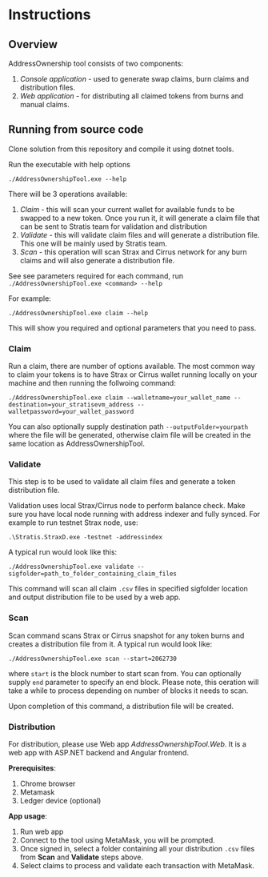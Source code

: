 # Instructions

## Overview

AddressOwnership tool consists of two components:

1. *Console application* - used to generate swap claims, burn claims and distribution files.
2. *Web application* - for distributing all claimed tokens from burns and manual claims.

## Running from source code

Clone solution from this repository and compile it using dotnet tools.

Run the executable with help options

```
./AddressOwnershipTool.exe --help
```

There will be 3 operations available:

1. *Claim* - this will scan your current wallet for available funds to be swapped to a new token. Once you run it, it will generate a claim file that can be sent to Stratis team for validation and distribution
2. *Validate* - this will validate claim files and will generate a distribution file. This one will be mainly used by Stratis team.
3. *Scan* - this operation will scan Strax and Cirrus network for any burn claims and will also generate a distribution file.

See see parameters required for each command, run `./AddressOwnershipTool.exe <command> --help`

For example:

```
./AddressOwnershipTool.exe claim --help
```

This will show you required and optional parameters that you need to pass.

### Claim

Run a claim, there are number of options available. The most common way to claim your tokens is to have Strax or Cirrus wallet running locally on your machine and then running the follwoing command:

```
./AddressOwnershipTool.exe claim --walletname=your_wallet_name --destination=your_stratisevm_address --walletpassword=your_wallet_password
```

You can also optionally supply destination path `--outputFolder=yourpath` where the file will be generated, otherwise claim file will be created in the same location as AddressOwnershipTool.

### Validate

This step is to be used to validate all claim files and generate a token distribution file.

Validation uses local Strax/Cirrus node to perform balance check. Make sure you have local node running with address indexer and fully synced. For example to run testnet Strax node, use:

```
.\Stratis.StraxD.exe -testnet -addressindex
```

A typical run would look like this:

```
./AddressOwnershipTool.exe validate --sigfolder=path_to_folder_containing_claim_files
```

This command will scan all claim `.csv` files in specified sigfolder location and output distribution file to be used by a web app.

### Scan

Scan command scans Strax or Cirrus snapshot for any token burns and creates a distribution file from it. A typical run would look like:

```
./AddressOwnershipTool.exe scan --start=2062730
```

where `start` is the block number to start scan from. You can optionally supply `end` parameter to specify an end block. Please note, this oeration will take a while to process depending on number of blocks it needs to scan.

Upon completion of this command, a distribution file will be created.

### Distribution

For distribution, please use Web app *AddressOwnershipTool.Web*. It is a web app with ASP.NET backend and Angular frontend.

**Prerequisites**:

1. Chrome browser
2. Metamask
3. Ledger device (optional)

**App usage**:

1. Run web app
2. Connect to the tool using MetaMask, you will be prompted.
3. Once signed in, select a folder containing all your distribution `.csv` files from **Scan** and **Validate** steps above.
4. Select claims to process and validate each transaction with MetaMask.

